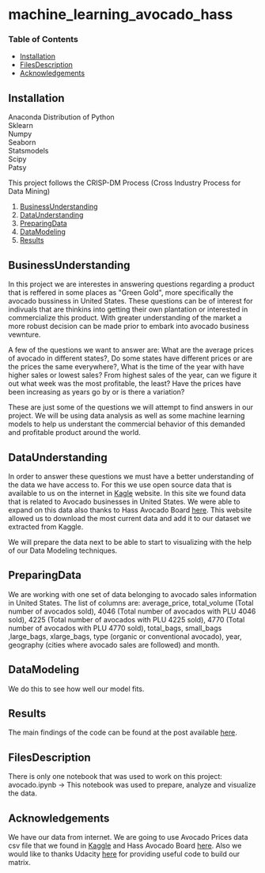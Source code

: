 # machine_learning_avocado_hass


### Table of Contents

- [Installation](#Installation)
- [FilesDescription](#FilesDescription)
- [Acknowledgements](#Acknowledgements)

## Installation <a name="Installation"></a>
Anaconda Distribution of Python  
Sklearn  
Numpy  
Seaborn  
Statsmodels  
Scipy  
Patsy  


This project follows the CRISP-DM Process (Cross Industry Process for Data Mining)

1. [BusinessUnderstanding](#BusinessUnderstanding)
2. [DataUnderstanding](#DataUnderstanding)
3. [PreparingData](#PreparingData)
4. [DataModeling ](#DataModeling)
5. [Results](#Results)


## BusinessUnderstanding <a name="BusinessUnderstanding"></a>

In this project we are interestes in answering questions regarding a product that is reffered in some places as "Green Gold", more specifically the avocado bussiness in United States. These questions can be of interest for indivuals that are thinkins into getting their own plantation or interested in commercialize this product. With greater understanding of the market a more robust decision can be made prior to embark into avocado business vewnture.

A few of the questions we want to answer are: What are the average prices of avocado in different states?, Do some states have different prices or are the prices the same everywhere?, What is the time of the year with have higher sales or lowest sales? From highest sales of the year, can we figure it out what week was the most profitable, the least? Have the prices have been increasing as years go by or is there a variation? 

These are just some of the questions we will attempt to find answers in our project. We will be using data analysis as well as some machine learning models to help us understant the commercial behavior of this demanded and profitable product around the world.


## DataUnderstanding <a name="DataUnderstanding"></a>
In order to answer these questions we must have a better understanding of the data we have access to. For this we use open source data that is available to us on the internet in [Kagle](https://www.kaggle.com/neuromusic/avocado-prices) website. In this site we found data that is related to Avocado businesses in United States. We were able to expand on this data also thanks to Hass Avocado Board [here](https://hassavocadoboard.com/). This website allowed us to download the most current data and add it to our dataset we extracted from Kaggle.

We will prepare the data next to be able to start to visualizing with the help of our Data Modeling techniques. 

## PreparingData <a name="PreparingData"></a>
We are working with one set of data belonging to avocado sales information in United States. The list of columns are: average_price, total_volume (Total number of avocados sold), 4046 (Total number of avocados with PLU 4046 sold), 4225 (Total number of avocados with PLU 4225 sold), 4770 (Total number of avocados with PLU 4770 sold), total_bags, small_bags ,large_bags, xlarge_bags, type (organic or conventional avocado), year, geography (cities where avocado sales are followed) and month.

## DataModeling <a name="DataModeling "></a>
We do this to see how well our model fits.

## Results <a name="Results"></a>
The main findings of the code can be found at the post available [here](https://gichellivento.medium.com/avocado-hass-market-in-united-states-433322a88012).

 ## FilesDescription <a name="FilesDescription"></a>

 There is only one notebook that was used to work on this project: avocado.ipynb -> This notebook was used to prepare, analyze and visualize the data.
 
 ## Acknowledgements <a name="Acknowledgements"></a>
 We have our data from internet. We are going to use Avocado Prices data csv file that we found in [Kaggle](https://www.kaggle.com/neuromusic/avocado-prices) and Hass Avocado Board [here](https://hassavocadoboard.com/). Also we would like to thanks Udacity [here](https://review.udacity.com/?utm_campaign=ret_600_auto_ndxxx_ungradeable-plagiarism_global&utm_source=blueshift&utm_medium=email&utm_content=ret_600_auto_ndxxx_ungradeable-plagiarism_global&bsft_clkid=021201ec-6269-4dca-92de-025f1c41e744&bsft_uid=8349d38f-99d1-40db-8e9f-892744f5e6fb&bsft_mid=6bd5b847-21af-4c0a-a008-e2710c44a779&bsft_eid=430bec6a-2ba7-fb2a-7181-ba32a7f413fb&bsft_txnid=e87fc881-e397-4787-9497-f1e204c7c36a&bsft_link_id=5&bsft_mime_type=html&bsft_ek=2021-04-21T20%3A38%3A25Z&bsft_aaid=8d7e276e-4a10-41b2-8868-423fe96dd6b2&bsft_lx=5&bsft_tv=6#!/reviews/2893604) for providing useful code to build our matrix.
